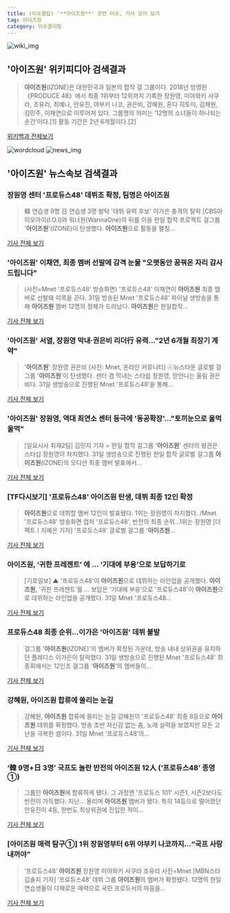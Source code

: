 ```yaml
---
title: (이슈클립) '**아이즈원**' 관련 이슈, 기사 모아 보기
tag: 아이즈원
category: 이슈클리핑
---
```

![wiki_img](https://user-images.githubusercontent.com/42597476/44503234-41136a80-a6d0-11e8-9071-6fc6418eafe4.png)
## **'**아이즈원**'** 위키피디아 검색결과
>**아이즈원**(IZONE)은 대한민국과 일본의 합작 걸 그룹이다. 2018년 방영된 《PRODUCE 48》에서 최종 1위부터 12위까지 기록한 장원영, 미야와키 사쿠라, 조유리, 최예나, 안유진, 야부키 나코, 권은비, 강혜원, 혼다 히토미, 김채원, 김민주, 이채연으로 이루어져 있다. 그룹명의 의미는 ‘12명의 소녀들이 하나되는 순간’이다.[1] 활동 기간은 2년 6개월이다.[2]

<a href="https://ko.wikipedia.org/wiki/아이즈원" target="_blank">위키백과 전체보기</a>

![wordcloud](https://s3.ap-northeast-2.amazonaws.com/lyrics101-wordcloud/2018-09-01-1535751762.png)
![news_img](https://user-images.githubusercontent.com/42597476/44507050-1206f400-a6e4-11e8-8d98-7ffbfebb353f.png)
## **'**아이즈원**'** 뉴스속보 검색결과
### 장원영 센터 '프로듀스48' 데뷔조 확정, 팀명은 **아이즈원**

>韓 연습생 9명 日 연습생 3명 발탁 '데뷔 유력 후보' 이가은 충격의 탈락 [CBS아이오아이(I.O.I)와 워너원(WannaOne)의 뒤를 이을 한일 합작 프로젝트 걸그룹 '**아이즈원**'(IZONE)이 탄생했다. **아이즈원**으로 활동을 펼칠...

<a href="http://www.nocutnews.co.kr/news/5025152" target="_blank">기사 전체 보기</a>

### '**아이즈원**' 이채연, 최종 멤버 선발에 감격 눈물 "오랫동안 꿈꿔온 자리 감사드립니다"

>(사진=Mnet '프로듀스48' 방송화면) '프로듀스48' 이채연이 **아이즈원** 최종 멤버로 선발돼 이목을 끈다. 31일 방송된 Mnet '프로듀스48' 파이널 생방송을 통해 **아이즈원** 멤버 12명의 정체가 드러났다. **아이즈원**은 한일합작...

<a href="http://www.anewsa.com/detail.php?number=1364667&thread=07r05" target="_blank">기사 전체 보기</a>

### '**아이즈원**' 서열, 장원영 막내·권은비 리더行 유력…"2년 6개월 최장기 계약"

>'**아이즈원**' 장원영 권은비 (사진: Mnet, 온라인 커뮤니티) ⓒ뉴스타운 글로벌 걸그룹 '**아이즈원**'이 탄생했다. 센터 겸 막내는 스타쉽 장원영, 맏언니는 울림 권은비다. 31일 생방송으로 진행된 Mnet '프로듀스48'을 통해...

<a href="http://www.newstown.co.kr/news/articleView.html?idxno=338800" target="_blank">기사 전체 보기</a>

### '**아이즈원**' 장원영, 역대 최연소 센터 등극에 '동공확장'…"토끼눈으로 울먹울먹"

>[일요시사 취재2팀]  김민지 기자 = 한일 합작 걸그룹 '**아이즈원**' 센터의 왕관은 스타십 장원영이 차지했다. 31일 생방송으로 진행된 한일 합작 글로벌 걸그룹 **아이즈원**(IZONE)의 오디션 최종 멤버 발표에서...

<a href="http://www.ilyosisa.co.kr/news/articleView.html?idxno=151408" target="_blank">기사 전체 보기</a>

### [TF다시보기] '프로듀스48' **아이즈원** 탄생, 데뷔 최종 12인 확정

>**아이즈원**으로 데뷔할 멤버 12인이 발표됐다. 1위는 장원영이 차지했다. /Mnet '프로듀스48' 방송화면 캡처 '프로듀스48', 반전의 최종 순위…1위는 장원영 [더팩트ㅣ지예은 기자] '프로듀스48' 글로벌 걸그룹 '**아이즈원**...

<a href="http://news.tf.co.kr/read/entertain/1732151.htm" target="_blank">기사 전체 보기</a>

### **아이즈원**, ‘귀한 프레젠트’ 에 … ‘기대에 부응’으로 보답하기로

>[기호일보] ▲ '프로듀스48'이 **아이즈원**으로 데뷔하는 라인업을 공개했다. **아이즈원**, ‘귀한 프레젠트’를 … 보답은 ‘기대에 부응’으로 '프로듀스48'이 **아이즈원**으로 데뷔하는 라인업을 공개했다. 31일 Mnet '프로듀스48...

<a href="http://www.kihoilbo.co.kr/?mod=news&act=articleView&idxno=766781" target="_blank">기사 전체 보기</a>

### 프로듀스48 최종 순위…이가은 '**아이즈원**' 데뷔 불발

>걸그룹 '**아이즈원**(IZONE)'의 멤버가 확정된 가운데, 방송 내내 상위권을 유지하던 플레디스 이가은이 탈락했다.   31일 생방송으로 진행된 Mnet '프로듀스48' 최종회에서는 12인조 걸그룹 '**아이즈원**'의 멤버들이...

<a href="http://www.enewstoday.co.kr/news/articleView.html?idxno=1227139" target="_blank">기사 전체 보기</a>

### 강혜원, **아이즈원** 합류에 쏠리는 눈길

>강혜원, **아이즈원** 합류에 쏠리는 눈길 강혜원이 '프로듀스48' 최종 8등으로 **아이즈원** 데뷔를 확정했다. 방송 초반 자신감 없는 춤, 노래 실력을 보였지만 모든 고난을 극복한 셈이다. 31일 Mnet '프로듀스48'의...

<a href="http://www.viva100.com/main/view.php?key=20180901000117335" target="_blank">기사 전체 보기</a>

### ‘韓 9명+日 3명’ 국프도 놀란 반전의 **아이즈원** 12人 (‘프로듀스48’ 종영①)

>그룹인 **아이즈원**에 합류하게 됐다. 그 과정엔 '프로듀스 101' 시즌1, 시즌2보다도 반전이 가득했다. 지난... 올리며 **아이즈원** 멤버가 됐다. 특히 14등으로 떨어졌던 안유진이 4등, 한번도 최상위권에 진입한 적이...

<a href="http://www.newsen.com/news_view.php?uid=201809010048294110" target="_blank">기사 전체 보기</a>

### [**아이즈원** 매력 탐구①] 1위 장원영부터 6위 야부키 나코까지…“국프 사랑 내꺼야”

>‘프로듀스48’ **아이즈원** 장원영 미야와키 사쿠라 조유리 사진=Mnet [MBN스타 김솔지 기자] ‘프로듀스48’ 데뷔 그룹 **아이즈원**의 멤버가 확정됐다. 12명의 한일 연습생들이 다채로운 매력으로 국민 프로듀서의 마음을...

<a href="http://star.mbn.co.kr/view.php?year=2018&no=550567&refer=portal" target="_blank">기사 전체 보기</a>



